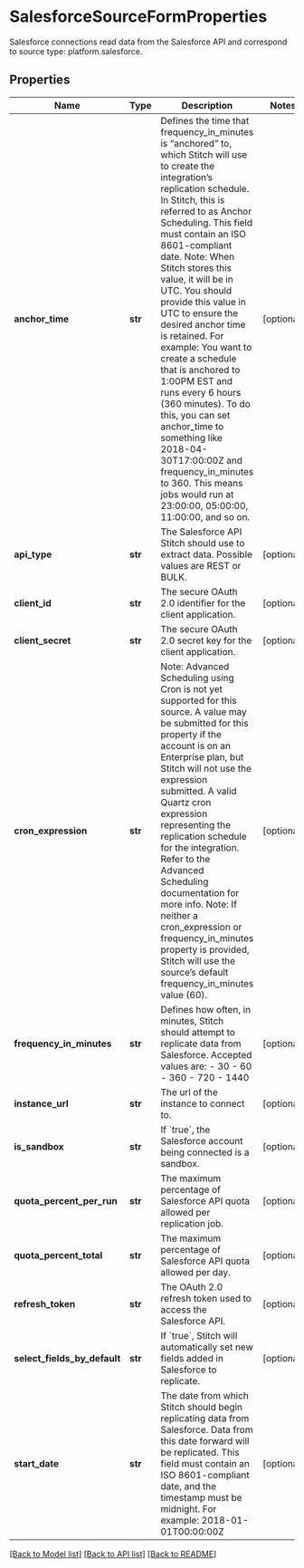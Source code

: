 # SalesforceSourceFormProperties

Salesforce connections read data from the Salesforce API and correspond to source type: platform.salesforce.
## Properties
Name | Type | Description | Notes
------------ | ------------- | ------------- | -------------
**anchor_time** | **str** | Defines the time that frequency_in_minutes is “anchored” to, which Stitch will use to create the integration’s replication schedule. In Stitch, this is referred to as Anchor Scheduling. This field must contain an ISO 8601-compliant date. Note: When Stitch stores this value, it will be in UTC. You should provide this value in UTC to ensure the desired anchor time is retained. For example: You want to create a schedule that is anchored to 1:00PM EST and runs every 6 hours (360 minutes). To do this, you can set anchor_time to something like 2018-04-30T17:00:00Z and frequency_in_minutes to 360. This means jobs would run at 23:00:00, 05:00:00, 11:00:00, and so on.  | [optional]
**api_type** | **str** | The Salesforce API Stitch should use to extract data. Possible values are REST or BULK.  | [optional]
**client_id** | **str** | The secure OAuth 2.0 identifier for the client application.  | [optional]
**client_secret** | **str** | The secure OAuth 2.0 secret key for the client application.  | [optional]
**cron_expression** | **str** | Note: Advanced Scheduling using Cron is not yet supported for this source. A value may be submitted for this property if the account is on an Enterprise plan, but Stitch will not use the expression submitted. A valid Quartz cron expression representing the replication schedule for the integration. Refer to the Advanced Scheduling documentation for more info. Note: If neither a cron_expression or frequency_in_minutes property is provided, Stitch will use the source’s default frequency_in_minutes value (60).  | [optional]
**frequency_in_minutes** | **str** | Defines how often, in minutes, Stitch should attempt to replicate data from Salesforce. Accepted values are: - 30 - 60 - 360 - 720 - 1440  | [optional]
**instance_url** | **str** | The url of the instance to connect to. | [optional]
**is_sandbox** | **str** | If &#x60;true&#x60;, the Salesforce account being connected is a sandbox. | [optional]
**quota_percent_per_run** | **str** | The maximum percentage of Salesforce API quota allowed per replication job.  | [optional]
**quota_percent_total** | **str** | The maximum percentage of Salesforce API quota allowed per day.  | [optional]
**refresh_token** | **str** | The OAuth 2.0 refresh token used to access the Salesforce API. | [optional]
**select_fields_by_default** | **str** | If &#x60;true&#x60;, Stitch will automatically set new fields added in Salesforce to replicate.  | [optional]
**start_date** | **str** | The date from which Stitch should begin replicating data from Salesforce. Data from this date forward will be replicated. This field must contain an ISO 8601-compliant date, and the timestamp must be midnight. For example: 2018-01-01T00:00:00Z  | [optional]

[[Back to Model list]](../README.md#documentation-for-models) [[Back to API list]](../README.md#documentation-for-api-endpoints) [[Back to README]](../README.md)


